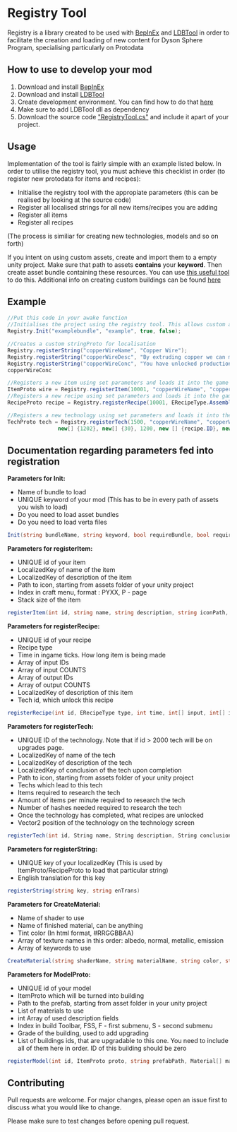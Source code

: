 # Registry Tool

Registry is a library created to be used with [BepInEx](https://github.com/BepInEx/BepInEx) and [LDBTool](https://dsp.thunderstore.io/package/xiaoye97/LDBTool/) in order to facilitate the creation and loading of new content for Dyson Sphere Program, specialising particularly on Protodata

## How to use to develop your mod

1. Download and install [BepInEx](https://github.com/BepInEx/BepInEx)
2. Download and install [LDBTool](https://dsp.thunderstore.io/package/xiaoye97/LDBTool/)
3. Create development environment. You can find how to do that [here](https://bepinex.github.io/bepinex_docs/master/articles/dev_guide/plugin_tutorial/index.html#sidetoggle)
4. Make sure to add LDBTool dll as dependency
5. Download the source code ["RegistryTool.cs"](https://github.com/kremnev8/DSP-Mods/blob/master/Mods/RegistryTool/Registry.cs) and include it apart of your project.

## Usage

Implementation of the tool is fairly simple with an example listed below. In order to utilise the registry tool, you must achieve this checklist in order (to register new protodata for items and recipes):
- Initialise the registry tool with the appropiate parameters (this can be realised by looking at the source code)
- Register all localised strings for all new items/recipes you are adding
- Register all items 
- Register all recipes

(The process is similiar for creating new technologies, models and so on forth)

If you intent on using custom assets, create and import them to a empty unity project. Make sure that path to assets **contains** your **keyword**. Then create asset bundle containing these resources. You can use [this useful tool](https://github.com/kremnev8/DSP-Mods/blob/master/Unity/Editor/ExportAssetBundles.cs) to do this. 
Additional info on creating custom buildings can be found [here](https://github.com/kremnev8/DSP-Mods/blob/master/README.md])

## Example
```csharp
//Put this code in your awake function
//Initialises the project using the registry tool. This allows custom assetbundles to be loaded
Registry.Init("examplebundle", "example", true, false);

//Creates a custom stringProto for localisation
Registry.registerString("copperWireName", "Copper Wire");
Registry.registerString("copperWireDesc", "By extruding copper we can make a component which allows current to be carried"); 
Registry.registerString("copperWireConc", "You have unlocked production of copper wire. Highly conductive materials are very useful when creating automated devices"); 
copperWireConc

//Registers a new item using set parameters and loads it into the game
ItemProto wire = Registry.registerItem(10001, "copperWireName", "copperWireDesc", "assets/example/copper_wire", 1711);
//Registers a new recipe using set parameters and loads it into the game
RecipeProto recipe = Registry.registerRecipe(10001, ERecipeType.Assemble, 60, new[] { 1104 }, new[] { 2 }, new[] { wire.ID }, new[] { 1 }, "copperWireDesc"); 

//Registers a new technology using set parameters and loads it into the game
TechProto tech = Registry.registerTech(1500, "copperWireName", "copperWireDesc", "copperWireConc", "assets/example/copper_wire", new[] {1},
                new[] {1202}, new[] {30}, 1200, new [] {recipe.ID}, new Vector2(9, -3));

```

## Documentation regarding parameters fed into registration


**Parameters for Init:**
- Name of bundle to load
- UNIQUE keyword of your mod (This has to be in every path of assets you wish to load)
- Do you need to load asset bundles
- Do you need to load verta files
```csharp
Init(string bundleName, string keyword, bool requireBundle, bool requireVerta)
```


**Parameters for registerItem:**
- UNIQUE id of your item
- LocalizedKey of name of the item
- LocalizedKey of description of the item
- Path to icon, starting from assets folder of your unity project
- Index in craft menu, format : PYXX, P - page
- Stack size of the item
```csharp
registerItem(int id, string name, string description, string iconPath, int gridIndex, int stackSize = 100)
```


**Parameters for registerRecipe:**
- UNIQUE id of your recipe
- Recipe type
- Time in ingame ticks. How long item is being made
- Array of input IDs
- Array of input COUNTS
- Array of output IDs
- Array of output COUNTS
- LocalizedKey of description of this item
- Tech id, which unlock this recipe
```csharp
registerRecipe(int id, ERecipeType type, int time, int[] input, int[] inCounts, int[] output, int[] outCounts, string description, int techID = 0)
```


**Parameters for registerTech:**
- UNIQUE ID of the technology. Note that if id > 2000 tech will be on upgrades page.
- LocalizedKey of name of the tech
- LocalizedKey of description of the tech
- LocalizedKey of conclusion of the tech upon completion
- Path to icon, starting from assets folder of your unity project
- Techs which lead to this tech
- Items required to research the tech
- Amount of items per minute required to research the tech
- Number of hashes needed required to research the tech
- Once the technology has completed, what recipes are unlocked
- Vector2 position of the technology on the technology screen
```csharp
registerTech(int id, String name, String description, String conclusion, int[] PreTechs, int[] Jellos, int[] ItemPoints, long HashNeeded, int[] UnlockRecipes, Vector2 position)
```

**Parameters for registerString:**
- UNIQUE key of your localizedKey (This is used by ItemProto/RecipeProto to load that particular string)
- English translation for this key
```csharp
registerString(string key, string enTrans)
```

**Parameters for CreateMaterial:**
- Name of shader to use
- Name of finished material, can be anything
- Tint color (In html format, #RRGGBBAA)
- Array of texture names in this order: albedo, normal, metallic, emission
- Array of keywords to use

```csharp
CreateMaterial(string shaderName, string materialName, string color, string[] textures = null, string[] keywords = null)
```

**Parameters for ModelProto:**
- UNIQUE id of your model
- ItemProto which will be turned into building
- Path to the prefab, starting from asset folder in your unity project
- List of materials to use
- int Array of used description fields
- Index in build Toolbar, FSS, F - first submenu, S - second submenu
- Grade of the building, used to add upgrading
- List of buildings ids, that are upgradable to this one. You need to include all of them here in order. ID of this building should be zero
```csharp
registerModel(int id, ItemProto proto, string prefabPath, Material[] mats, int[] descFields, int buildIndex, int grade = 0, int[] upgradesIDs = null)
```

## Contributing
Pull requests are welcome. For major changes, please open an issue first to discuss what you would like to change.

Please make sure to test changes before opening pull request.
